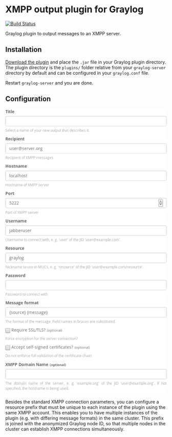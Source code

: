 # XMPP output plugin for Graylog

[![Build Status](https://travis-ci.org/PLUTEX/graylog-plugin-output-xmpp?branch=master)](https://travis-ci.org/PLUTEX/graylog-plugin-output-xmpp)

Graylog plugin to output messages to an XMPP server.

Installation
------------
[Download the plugin](https://github.com/PLUTEX/graylog-plugin-output-xmpp/releases)
and place the `.jar` file in your Graylog plugin directory. The plugin directory
is the `plugins/` folder relative from your `graylog-server` directory by default
and can be configured in your `graylog.conf` file.

Restart `graylog-server` and you are done.

Configuration
-------------

![Configuration screen](screenshot-settings.png)

Besides the standard XMPP connection parameters, you can configure a resource
prefix that must be unique to each instance of the plugin using the same XMPP
account. This enables you to have multiple instances of the plugin (e.g. with
differing message formats) in the same cluster. This prefix is joined with the
anonymized Graylog node ID, so that multiple nodes in the cluster can establish
XMPP connections simultaneously.
